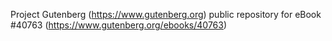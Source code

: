 Project Gutenberg (https://www.gutenberg.org) public repository for eBook #40763 (https://www.gutenberg.org/ebooks/40763)
